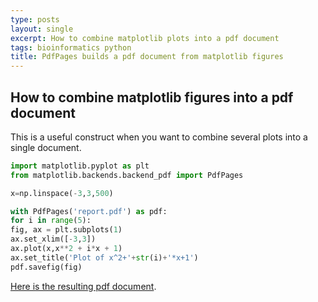 ```yaml
---
type: posts
layout: single
excerpt: How to combine matplotlib plots into a pdf document
tags: bioinformatics python
title: PdfPages builds a pdf document from matplotlib figures
---
```


## How to combine matplotlib figures into a pdf document


This is a useful construct when you want to combine several plots into a single document.

```python
import matplotlib.pyplot as plt
from matplotlib.backends.backend_pdf import PdfPages

x=np.linspace(-3,3,500)

with PdfPages('report.pdf') as pdf:
for i in range(5):
fig, ax = plt.subplots(1)
ax.set_xlim([-3,3])
ax.plot(x,x**2 + i*x + 1)
ax.set_title('Plot of x^2+'+str(i)+'*x+1')
pdf.savefig(fig)
```

[Here is the resulting pdf document](/assets/docs/report.pdf).

